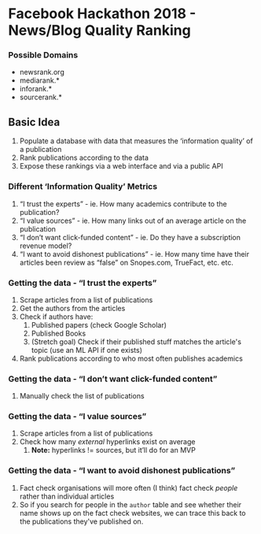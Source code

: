 # Facebook Hackathon 2018 - News/Blog Quality Ranking

### Possible Domains
* newsrank.org
* mediarank.*
* inforank.*
* sourcerank.*

## Basic Idea
1.  Populate a database with data that measures the ‘information quality’ of a publication
2. Rank publications according to the data
3. Expose these rankings via a web interface and via a public API

### Different ‘Information Quality’ Metrics
1. “I trust the experts” - ie. How many academics contribute to the publication?
2. “I value sources” - ie. How many links out of an average article on the publication
3. “I don’t want click-funded content” - ie. Do they have a subscription revenue model?
4. “I want to avoid dishonest publications” - ie. How many time have their articles been review as “false” on Snopes.com, TrueFact, etc. etc.

### Getting the data - “I trust the experts”
1. Scrape articles from a list of publications
2. Get the authors from the articles
3. Check if authors have:
	1. Published papers (check Google Scholar)
	2. Published Books
	3. (Stretch goal) Check if their published stuff matches the article's topic (use an ML API if one exists)
4. Rank publications according to who most often publishes academics

### Getting the data - “I don’t want click-funded content”
1. Manually check the list of publications

### Getting the data - “I value sources”
1. Scrape articles from a list of publications
2. Check how many *external* hyperlinks exist on average
	1. **Note:** hyperlinks != sources, but it’ll do for an MVP

### Getting the data - “I want to avoid dishonest publications”
1. Fact check organisations will more often (I think) fact check *people* rather than individual articles
2. So if you search for people in the `author` table and see whether their name shows up on the fact check websites, we can trace this back to the publications they've published on.
